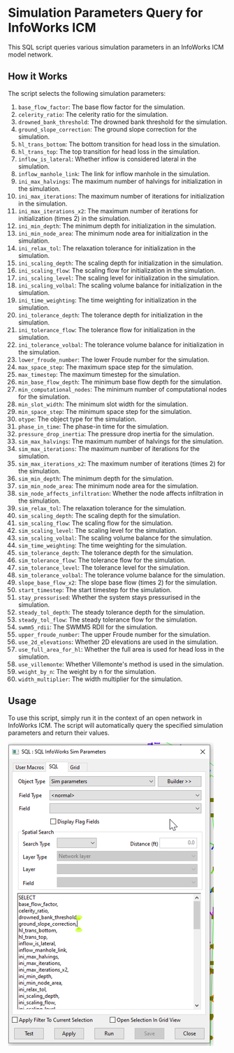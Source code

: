 # Simulation Parameters Query for InfoWorks ICM

This SQL script queries various simulation parameters in an InfoWorks ICM model network.

## How it Works

The script selects the following simulation parameters:

1. `base_flow_factor`: The base flow factor for the simulation.
2. `celerity_ratio`: The celerity ratio for the simulation.
3. `drowned_bank_threshold`: The drowned bank threshold for the simulation.
4. `ground_slope_correction`: The ground slope correction for the simulation.
5. `hl_trans_bottom`: The bottom transition for head loss in the simulation.
6. `hl_trans_top`: The top transition for head loss in the simulation.
7. `inflow_is_lateral`: Whether inflow is considered lateral in the simulation.
8. `inflow_manhole_link`: The link for inflow manhole in the simulation.
9. `ini_max_halvings`: The maximum number of halvings for initialization in the simulation.
10. `ini_max_iterations`: The maximum number of iterations for initialization in the simulation.
11. `ini_max_iterations_x2`: The maximum number of iterations for initialization (times 2) in the simulation.
12. `ini_min_depth`: The minimum depth for initialization in the simulation.
13. `ini_min_node_area`: The minimum node area for initialization in the simulation.
14. `ini_relax_tol`: The relaxation tolerance for initialization in the simulation.
15. `ini_scaling_depth`: The scaling depth for initialization in the simulation.
16. `ini_scaling_flow`: The scaling flow for initialization in the simulation.
17. `ini_scaling_level`: The scaling level for initialization in the simulation.
18. `ini_scaling_volbal`: The scaling volume balance for initialization in the simulation.
19. `ini_time_weighting`: The time weighting for initialization in the simulation.
20. `ini_tolerance_depth`: The tolerance depth for initialization in the simulation.
21. `ini_tolerance_flow`: The tolerance flow for initialization in the simulation.
22. `ini_tolerance_volbal`: The tolerance volume balance for initialization in the simulation.
23. `lower_froude_number`: The lower Froude number for the simulation.
24. `max_space_step`: The maximum space step for the simulation.
25. `max_timestep`: The maximum timestep for the simulation.
26. `min_base_flow_depth`: The minimum base flow depth for the simulation.
27. `min_computational_nodes`: The minimum number of computational nodes for the simulation.
28. `min_slot_width`: The minimum slot width for the simulation.
29. `min_space_step`: The minimum space step for the simulation.
30. `otype`: The object type for the simulation.
31. `phase_in_time`: The phase-in time for the simulation.
32. `pressure_drop_inertia`: The pressure drop inertia for the simulation.
33. `sim_max_halvings`: The maximum number of halvings for the simulation.
34. `sim_max_iterations`: The maximum number of iterations for the simulation.
35. `sim_max_iterations_x2`: The maximum number of iterations (times 2) for the simulation.
36. `sim_min_depth`: The minimum depth for the simulation.
37. `sim_min_node_area`: The minimum node area for the simulation.
38. `sim_node_affects_infiltration`: Whether the node affects infiltration in the simulation.
39. `sim_relax_tol`: The relaxation tolerance for the simulation.
40. `sim_scaling_depth`: The scaling depth for the simulation.
41. `sim_scaling_flow`: The scaling flow for the simulation.
42. `sim_scaling_level`: The scaling level for the simulation.
43. `sim_scaling_volbal`: The scaling volume balance for the simulation.
44. `sim_time_weighting`: The time weighting for the simulation.
45. `sim_tolerance_depth`: The tolerance depth for the simulation.
46. `sim_tolerance_flow`: The tolerance flow for the simulation.
47. `sim_tolerance_level`: The tolerance level for the simulation.
48. `sim_tolerance_volbal`: The tolerance volume balance for the simulation.
49. `slope_base_flow_x2`: The slope base flow (times 2) for the simulation.
50. `start_timestep`: The start timestep for the simulation.
51. `stay_pressurised`: Whether the system stays pressurised in the simulation.
52. `steady_tol_depth`: The steady tolerance depth for the simulation.
53. `steady_tol_flow`: The steady tolerance flow for the simulation.
54. `swmm5_rdii`: The SWMM5 RDII for the simulation.
55. `upper_froude_number`: The upper Froude number for the simulation.
56. `use_2d_elevations`: Whether 2D elevations are used in the simulation.
57. `use_full_area_for_hl`: Whether the full area is used for head loss in the simulation.
58. `use_villemonte`: Whether Villemonte's method is used in the simulation.
59. `weight_by_n`: The weight by n for the simulation.
60. `width_multiplier`: The width multiplier for the simulation.

## Usage

To use this script, simply run it in the context of an open network in InfoWorks ICM. The script will automatically query the specified simulation parameters and return their values.

![Alt text](image.png)